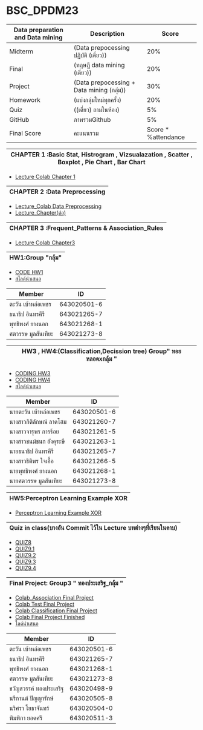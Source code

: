 
# BSC_DPDM23

 | Data preparation and Data mining|Description |Score|
 |---|---|---|
 |Midterm| (Data prepocessing ปฏิบัติ (เดี่ยว))| 20%|
 |Final|(ทฤษฎี data mining (เดี่ยว)) |20%
 |Project|(Data prepocessing + Data mining (กลุ่ม))| 30%|
 |Homework|(แบ่งกลุ่มใหม่ทุกครั้ง) |20%|
 |Quiz|((เดี่ยว) ถามในห้อง)| 5%|
 |GitHub| ภาพรวมGithub|5%|
 |Final Score |คะแนนรวม| Score * %attendance|

|CHAPTER 1 :Basic Stat, Histrogram , Vizsualazation , Scatter , Boxplot , Pie Chart , Bar Chart|
|-----|
* [Lecture Colab Chapter 1](https://github.com/Thanatipz/BSC_DPDM23/blob/c56968d840d07b4f370353a19a1251a2f7ce8465/mapplot.ipynb)

|CHAPTER 2 :Data Preprocessing  |
|---|
* [Lecture_Colab Data Preprocessing](https://github.com/Thanatipz/BSC_DPDM23/blob/f20921e968ab6fbb4ca0cf5ee3d7c32485707f4c/Data_Preprocessing.ipynb)
* [Lecture_Chapter(ต่อ)](https://github.com/Thanatipz/BSC_DPDM23/blob/ed59c8e3ca706850b1e5ced56999238ca5ac8ecc/Dimensionality_Reduction_PCA.ipynb)

|CHAPTER 3 :Frequent_Patterns & Association_Rules|
|--|
* [Lecture Colab Chapter3](https://github.com/Thanatipz/BSC_DPDM23/blob/80063fc907c7ef01d0e09cc8e2ab381600c68942/Frequent_Patterns_(Association_Rules).ipynb)
  
|HW1:Group "กลุ้ม"|
|---|

* [CODE HW1](https://github.com/Thanatipz/BSC_DPDM23/blob/ebb1766773a747e096645e4e9a2a0f20f723dd0c/Frequent_Patterns_(Association_Rules).ipynb)
* [สไลด์นำเสนอ ](https://drive.google.com/file/d/15i4MAEVaUnUO_0wkAdu9Rs1YoR832sDX/view?usp=sharing)
  
|Member|ID|
|--|--|
 |ตะวัน เบ้าหล่อเพชร          |643020501-6|
 |ธนาธิป อินทรคีรี             |643021265-7| 
 |พุทธิพงศ์ ยางนอก            |643021268-1|
 |ศตวรรษ มูลสันเทียะ          |643021273-8|




|HW3 , HW4:(Classification,Decission tree) Group" หอยหลอดxกลุ้ม "|
|---|
* [CODING  HW3](https://github.com/Thanatipz/BSC_DPDM23/blob/bff161f35a625bc79fe027ddaf29209319511f10/Classification.ipynb)
* [CODING  HW4](https://github.com/Thanatipz/BSC_DPDM23/blob/bff161f35a625bc79fe027ddaf29209319511f10/HW4_criterionmax-leaf-nodes.pdf)
* [สไลด์นำเสนอ](https://www.canva.com/design/DAF9IaqU5lk/-OIIvuDo2CmVbEKYOOfOsw/edit?utm_content=DAF9IaqU5lk&utm_campaign=designshare&utm_medium=link2&utm_source=sharebutton)

|Member|ID|
|--|--|
  |นายตะวัน เบ้าหล่อเพชร       |643020501-6|
  |นางสาวกิติลักษณ์ ลาดโฮม      |643021260-7|    
  |นางสาวจารุพร การร้อย       |643021261-5|
  |นางสาวชนม์ชนก อังคุระษี      |643021263-1|
  |นายธนาธิป อินทรคีรี          |643021265-7|
  |นางสาวธิติพร ใจเอื้อ         |643021266-5|    
  |นายพุทธิพงศ์ ยางนอก         |643021268-1|
  |นายศตวรรษ มูลสันเทียะ       |643021273-8|




|HW5:Perceptron Learning Example XOR|
|--|
*  [Perceptron Learning Example XOR](https://github.com/Thanatipz/BSC_DPDM23/blob/bff161f35a625bc79fe027ddaf29209319511f10/HW5%20Finished.png)

|Quiz in class(บางอัน Commit ไว้ใน Lecture บทต่างๆที่เรียนในคาบ)|
|--|
*  [QUIZ8](https://github.com/Thanatipz/BSC_DPDM23/blob/bff161f35a625bc79fe027ddaf29209319511f10/quiz_8_643021265-7_%E0%B8%98%E0%B8%99%E0%B8%B2%E0%B8%98%E0%B8%B4%E0%B8%9B.pdf)
*  [QUIZ9.1](https://github.com/Thanatipz/BSC_DPDM23/blob/bff161f35a625bc79fe027ddaf29209319511f10/Quiz9.pdf)
*  [QUIZ9.2](https://github.com/Thanatipz/BSC_DPDM23/blob/bff161f35a625bc79fe027ddaf29209319511f10/Quiz9%202.pdf)
*  [QUIZ9.3](https://github.com/Thanatipz/BSC_DPDM23/blob/bff161f35a625bc79fe027ddaf29209319511f10/Quiz9%203.pdf)
*  [QUIZ9.4](https://github.com/Thanatipz/BSC_DPDM23/blob/bff161f35a625bc79fe027ddaf29209319511f10/Quiz9%204.pdf)


|Final Project: Group3 " ทองประเสริฐ_กลุ้ม "|
|---|
*  [Colab_Association Final Project](https://github.com/Thanatipz/BSC_DPDM23/blob/bff161f35a625bc79fe027ddaf29209319511f10/association_rule.ipynb)
*  [Colab Test Final Project](https://github.com/Thanatipz/BSC_DPDM23/blob/bff161f35a625bc79fe027ddaf29209319511f10/test_survey.ipynb)
*  [Colab Classification Final Project](https://github.com/Thanatipz/BSC_DPDM23/blob/bff161f35a625bc79fe027ddaf29209319511f10/Classification_proj_DPDM.ipynb)
*  [Colab Final Project Finished](https://github.com/Thanatipz/BSC_DPDM23/blob/bff161f35a625bc79fe027ddaf29209319511f10/Final_Project.ipynb)
*  [ไลด์นำเสนอ](https://www.canva.com/design/DAF-WcysmBY/PECIm5zOmMxpIyxpRRV-og/edit?utm_content=DAF-WcysmBY&utm_campaign=designshare&utm_medium=link2&utm_source=sharebutton)

|Member|ID|
|---|--|
 |ตะวัน เบ้าหล่อเพชร          |643020501-6|   
 |ธนาธิป อินทรคีรี             |643021265-7|     
 |พุทธิพงศ์ ยางนอก            |643021268-1|   
 |ศตวรรษ มูลสันเทียะ          |643021273-8|
 |ขวัญสวรรค์ ทองประเสริฐ      |643020498-9|
 |นรีกานต์ ปัญญารักษ์           |643020505-8|
 |นริศรา โยธาจันทร์           |643020504-0|
 |พิมพิกา ยอดศรี              |643020511-3|

